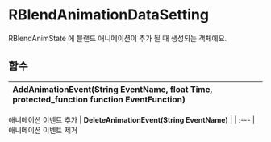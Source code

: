 # **RBlendAnimationDataSetting**

RBlendAnimState 에 블랜드 애니메이션이 추가 될 때 생성되는 객체에요. 
## **함수**

| **AddAnimationEvent(String EventName, float Time, protected_function function EventFunction)** |
| :--- |
애니메이션 이벤트 추가 
| **DeleteAnimationEvent(String EventName)** |
| :--- |
애니메이션 이벤트 제거 
